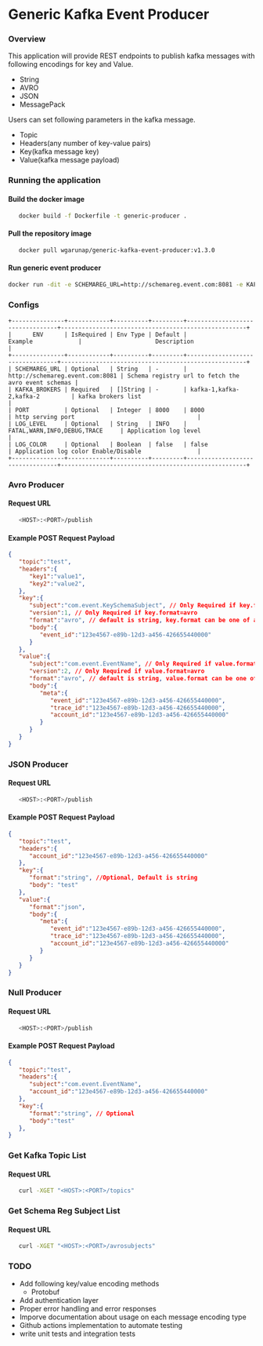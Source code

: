 # Generic Kafka Event Producer

### Overview
This application will provide REST endpoints to publish kafka messages with following encodings for key and Value.
   - String
   - AVRO
   - JSON
   - MessagePack

Users can set following parameters in the kafka message.
   - Topic
   - Headers(any number of key-value pairs)
   - Key(kafka message key)
   - Value(kafka message payload)

### Running the application
#### Build the docker image
```sh 
   docker build -f Dockerfile -t generic-producer .
```

#### Pull the repository image
```sh
   docker pull wgarunap/generic-kafka-event-producer:v1.3.0
```

#### Run generic event producer
```sh
docker run -dit -e SCHEMAREG_URL=http://schemareg.event.com:8081 -e KAFKA_BROKERS=kafka-1:9092,kafka-2:9092 -p 8000:8000 wgarunap/generic-kafka-event-producer:v1.3.0
```

### Configs 
```shell
+---------------+------------+----------+---------+---------------------------------+-----------------------------------------------------+
|      ENV      | IsRequired | Env Type | Default |             Example             |                     Description                     |
+---------------+------------+----------+---------+---------------------------------+-----------------------------------------------------+
| SCHEMAREG_URL | Optional   | String   | -       | http://schemareg.event.com:8081 | Schema registry url to fetch the avro event schemas |
| KAFKA_BROKERS | Required   | []String | -       | kafka-1,kafka-2,kafka-2         | kafka brokers list                                  |
| PORT          | Optional   | Integer  | 8000    | 8000                            | http serving port                                   |
| LOG_LEVEL     | Optional   | String   | INFO    | FATAL,WARN,INFO,DEBUG,TRACE     | Application log level                               |
| LOG_COLOR     | Optional   | Boolean  | false   | false                           | Application log color Enable/Disable                |
+---------------+------------+----------+---------+---------------------------------+-----------------------------------------------------+
```

### Avro Producer 
#### Request URL
```sh
   <HOST>:<PORT>/publish
```
#### Example POST Request Payload
```json
{
   "topic":"test",
   "headers":{
      "key1":"value1",
      "key2":"value2",
   },
   "key":{
      "subject":"com.event.KeySchemaSubject", // Only Required if key.format=avro
      "version":1, // Only Required if key.format=avro
      "format":"avro", // default is string, key.format can be one of avro,json,string,bytes,messagepack
      "body":{
         "event_id":"123e4567-e89b-12d3-a456-426655440000"
      }
   },
   "value":{
      "subject":"com.event.EventName", // Only Required if value.format=avro
      "version":2, // Only Required if value.format=avro
      "format":"avro", // default is string, value.format can be one of avro,json,string,bytes,messagepack
      "body":{
         "meta":{
            "event_id":"123e4567-e89b-12d3-a456-426655440000",
            "trace_id":"123e4567-e89b-12d3-a456-426655440000",
            "account_id":"123e4567-e89b-12d3-a456-426655440000"
         }
      }
   }
}
```

### JSON Producer 
#### Request URL
```sh
   <HOST>:<PORT>/publish
```
#### Example POST Request Payload
```json
{
   "topic":"test",
   "headers":{
      "account_id":"123e4567-e89b-12d3-a456-426655440000"
   },
   "key":{
      "format":"string", //Optional, Default is string
      "body": "test"
   },
   "value":{
      "format":"json",
      "body":{
         "meta":{
            "event_id":"123e4567-e89b-12d3-a456-426655440000",
            "trace_id":"123e4567-e89b-12d3-a456-426655440000",
            "account_id":"123e4567-e89b-12d3-a456-426655440000"
         }
      }
   }
}
```

### Null Producer 
#### Request URL
```sh
   <HOST>:<PORT>/publish
```
#### Example POST Request Payload
```json
{
   "topic":"test",
   "headers":{
      "subject":"com.event.EventName",
      "account_id":"123e4567-e89b-12d3-a456-426655440000"
   },
   "key":{
      "format":"string", // Optional
      "body":"test"
   },
}
```


### Get Kafka Topic List
#### Request URL
```sh
   curl -XGET "<HOST>:<PORT>/topics"
```

### Get Schema Reg Subject List
#### Request URL
```sh
   curl -XGET "<HOST>:<PORT>/avrosubjects"
```

### TODO
   - Add following key/value encoding methods
      - Protobuf
   - Add authentication layer
   - Proper error handling and error responses
   - Imporve documentation about usage on each message encoding type
   - Github actions implementation to automate testing
   - write unit tests and integration tests 
